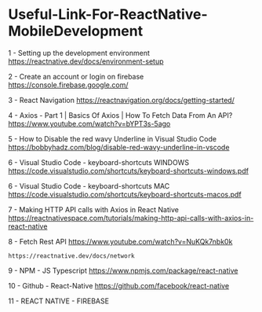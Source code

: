 # Useful-Link-For-ReactNative-MobileDevelopment


1 - Setting up the development environment
https://reactnative.dev/docs/environment-setup

2 - Create an account or login on firebase
https://console.firebase.google.com/

3 - React Navigation
https://reactnavigation.org/docs/getting-started/

4 - Axios - Part 1 | Basics Of Axios | How To Fetch Data From An API?
https://www.youtube.com/watch?v=bYPT3s-5ago
    
5 - How to Disable the red wavy Underline in Visual Studio Code
https://bobbyhadz.com/blog/disable-red-wavy-underline-in-vscode

6 - Visual Studio Code - keyboard-shortcuts WINDOWS
https://code.visualstudio.com/shortcuts/keyboard-shortcuts-windows.pdf

6 - Visual Studio Code - keyboard-shortcuts MAC
https://code.visualstudio.com/shortcuts/keyboard-shortcuts-macos.pdf

7 - Making HTTP API calls with Axios in React Native
https://reactnativespace.com/tutorials/making-http-api-calls-with-axios-in-react-native

8 - Fetch Rest API
    https://www.youtube.com/watch?v=NuKQk7nbk0k
    
    https://reactnative.dev/docs/network

9 - NPM - JS Typescript
https://www.npmjs.com/package/react-native

10 - Github - React-Native
https://github.com/facebook/react-native

11 - REACT NATIVE - FIREBASE




